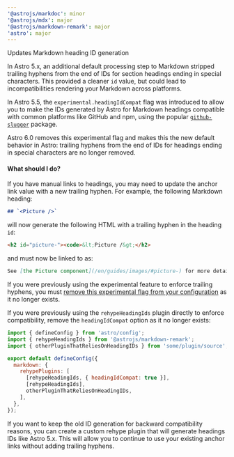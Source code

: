 ```yaml
---
'@astrojs/markdoc': minor
'@astrojs/mdx': major
'@astrojs/markdown-remark': major
'astro': major
---
```


Updates Markdown heading ID generation

In Astro 5.x, an additional default processing step to Markdown stripped trailing hyphens from the end of IDs for section headings ending in special characters. This provided a cleaner `id` value, but could lead to incompatibilities rendering your Markdown across platforms.

In Astro 5.5, the `experimental.headingIdCompat` flag was introduced to allow you to make the IDs generated by Astro for Markdown headings compatible with common platforms like GitHub and npm, using the popular [`github-slugger`](https://github.com/Flet/github-slugger) package.

Astro 6.0 removes this experimental flag and makes this the new default behavior in Astro: trailing hyphens from the end of IDs for headings ending in special characters are no longer removed.

#### What should I do?

If you have manual links to headings, you may need to update the anchor link value with a new trailing hyphen. For example, the following Markdown heading:

```md
## `<Picture />`
```

will now generate the following HTML with a trailing hyphen in the heading `id`:

```html
<h2 id="picture-"><code>&lt;Picture /&gt;</h2>
```

and must now be linked to as:

```markdown
See [the Picture component](/en/guides/images/#picture-) for more details.
```

If you were previously using the experimental feature to enforce trailing hyphens, you must [remove this experimental flag from your configuration](#experimental-flags) as it no longer exists.

If you were previously using the `rehypeHeadingIds` plugin directly to enforce compatibility, remove the `headingIdCompat` option as it no longer exists:

```js title="astro.config.mjs" del={8} ins={9}
import { defineConfig } from 'astro/config';
import { rehypeHeadingIds } from '@astrojs/markdown-remark';
import { otherPluginThatReliesOnHeadingIDs } from 'some/plugin/source';

export default defineConfig({
  markdown: {
    rehypePlugins: [
      [rehypeHeadingIds, { headingIdCompat: true }],
      [rehypeHeadingIds],
      otherPluginThatReliesOnHeadingIDs,
    ],
  },
});
```

If you want to keep the old ID generation for backward compatibility reasons, you can create a custom rehype plugin that will generate headings IDs like Astro 5.x. This will allow you to continue to use your existing anchor links without adding trailing hyphens.
